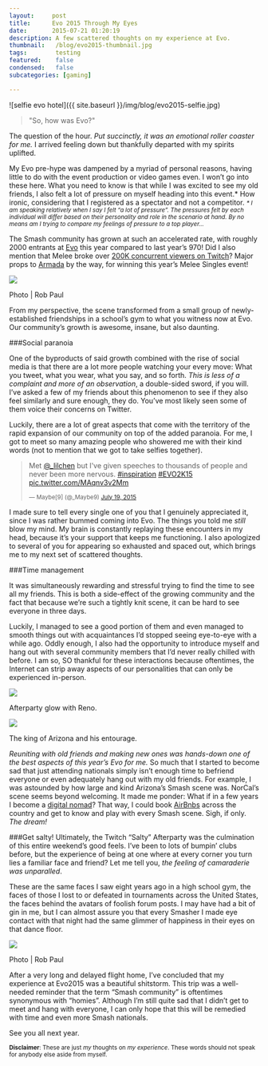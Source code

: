 ```yaml
---
layout:     post
title:      Evo 2015 Through My Eyes
date:       2015-07-21 01:20:19
description: A few scattered thoughts on my experience at Evo.
thumbnail:   /blog/evo2015-thumbnail.jpg
tags:        testing
featured:    false
condensed:   false
subcategories: [gaming]

---
```


![selfie evo hotel]({{ site.baseurl }}/img/blog/evo2015-selfie.jpg)

> "So, how was Evo?"

The question of the hour. _Put succinctly, it was an emotional roller coaster for me._ I arrived feeling down but thankfully departed with my spirits uplifted.

My Evo pre-hype was dampened by a myriad of personal reasons, having little to do with the event production or video games even. I won’t go into these here. What you need to know is that while I was excited to see my old friends, I also felt a lot of pressure on myself heading into this event.* How ironic, considering that I registered as a spectator and not a competitor. 
<small>_* I am speaking relatively when I say I felt “a lot of pressure”. The pressures felt by each individual will differ based on their personality and role in the scenario at hand. By no means am I trying to compare my feelings of pressure to a top player…</em>_</small>

The Smash community has grown at such an accelerated rate, with roughly 2000 entrants at <a href="http://evo.shoryuken.com/" target="_blank">Evo</a> this year compared to last year’s 970! Did I also mention that Melee broke over <a href="https://twitter.com/bobbyscar/status/622918984736772096" target="_blank">200K concurrent viewers on Twitch</a>? Major props to <a href="https://twitter.com/armadaugs" target="_blank">Armada</a> by the way, for winning this year’s Melee Singles event!


<div class="width--wide">
  <img src="{{ site.baseurl }}/img/blog/evo2015-melee-crowd.jpg">
  <p class="caption">Photo | Rob Paul</p>
</div>


From my perspective, the scene transformed from a small group of newly-established friendships in a school’s gym to what you witness now at Evo. Our community’s growth is awesome, insane, but also daunting.

###Social paranoia

One of the byproducts of said growth combined with the rise of social media is that there are a lot more people watching your every move: What you tweet, what you wear, what you say, and so forth. _This is less of a complaint and more of an observation_, a double-sided sword, if you will. I’ve asked a few of my friends about this phenomenon to see if they also feel similarly and sure enough, they do. You’ve most likely seen some of them voice their concerns on Twitter.

Luckily, there are a lot of great aspects that come with the territory of the rapid expansion of our community on top of the added paranoia. For me, I got to meet so many amazing people who showered me with their kind words (not to mention that we got to take selfies together).

<div class="twitter__container">
  <blockquote class="twitter-tweet tw-align-center" lang="en"><p lang="en" dir="ltr">Met <a href="https://twitter.com/_lilchen">@_lilchen</a> but I&#39;ve given speeches to thousands of people and never been more nervous. <a href="https://twitter.com/hashtag/inspiration?src=hash">#inspiration</a> <a href="https://twitter.com/hashtag/EVO2K15?src=hash">#EVO2K15</a> <a href="http://t.co/MAqnv3v2Mm">pic.twitter.com/MAqnv3v2Mm</a></p><small>&mdash; Maybe[9] (@_Maybe9) <a href="https://twitter.com/_Maybe9/status/622635905925296129"><date>July 19, 2015</date></a></small></blockquote>
</div>

I made sure to tell every single one of you that I genuinely appreciated it, since I was rather bummed coming into Evo. The things you told me _still_ blow my mind. My brain is constantly replaying these encounters in my head, because it’s your support that keeps me functioning. I also apologized to several of you for appearing so exhausted and spaced out, which brings me to my next set of scattered thoughts.


###Time management

It was simultaneously rewarding and stressful trying to find the time to see all my friends. This is both a side-effect of the growing community and the fact that because we’re such a tightly knit scene, it can be hard to see everyone in three days.

Luckily, I managed to see a good portion of them and even managed to smooth things out with acquaintances I’d stopped seeing eye-to-eye with a while ago. Oddly enough, I also had the opportunity to introduce myself and hang out with several community members that I’d never really chilled with before. I am so, SO thankful for these interactions because oftentimes, the Internet can strip away aspects of our personalities that can only be experienced in-person.


<div class="width--wide">
  <div class="width--1_2">
  <img src="{{ site.baseurl }}/img/blog/evo2015-me-reno.jpg">
  <p class="caption">Afterparty glow with Reno.</p>
  </div>
  <div class="width--1_2">
  <img src="{{ site.baseurl }}/img/blog/evo2015-entourage.jpg">
  <p class="caption">The king of Arizona and his entourage.</p>
  </div>
</div>

_Reuniting with old friends and making new ones was hands-down one of the best aspects of this year’s Evo for me._ So much that I started to become sad that just attending nationals simply isn’t enough time to befriend everyone or even adequately hang out with my old friends. For example, I was astounded by how large and kind Arizona’s Smash scene was. NorCal’s scene seems beyond welcoming. It made me ponder: What if in a few years I become a <a href="https://en.wikipedia.org/wiki/Digital_nomad" target="_blank">digital nomad</a>? That way, I could book <a href="https://www.airbnb.com/" target="_blank">AirBnbs</a> across the country and get to know and play with every Smash scene. Sigh, if only. _The dream!_


###Get salty!
Ultimately, the Twitch “Salty” Afterparty was the culmination of this entire weekend’s good feels. I’ve been to lots of bumpin’ clubs before, but the experience of being at one where at every corner you turn lies a familiar face and friend? Let me tell you, _the feeling of camaraderie was unparalled_.

These are the same faces I saw eight years ago in a high school gym, the faces of those I lost to or defeated in tournaments across the United States, the faces behind the avatars of foolish forum posts. I may have had a bit of gin in me, but I can almost assure you that every Smasher I made eye contact with that night had the same glimmer of happiness in their eyes on that dance floor.

<div class="width--wide">
  <img src="{{ site.baseurl }}/img/blog/evo2015-afterparty.jpg">
  <p class="caption">Photo | Rob Paul</p>
</div>

After a very long and delayed flight home, I’ve concluded that my experience at Evo2015 was a beautiful shitstorm. This trip was a well-needed reminder that the term “Smash community” is oftentimes synonymous with “homies”. Although I’m still quite sad that I didn’t get to meet and hang with everyone, I can only hope that this will be remedied with time and even more Smash nationals.

See you all next year.

<small>__Disclaimer__: These are just _my_ thoughts on _my experience_. These words should not speak for anybody else aside from myself.</small>